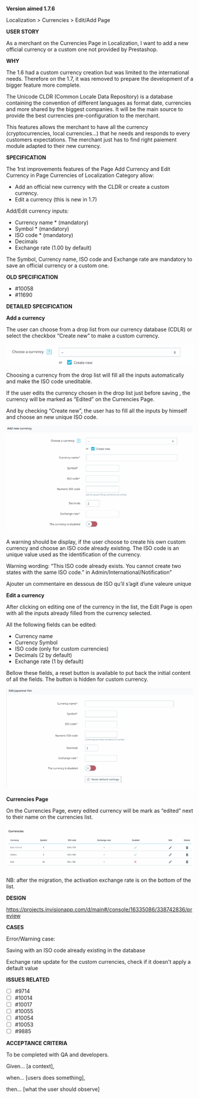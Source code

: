 **Version aimed 1.7.6**

Localization > Currencies > Edit/Add Page

**USER STORY**

As a merchant on the Currencies Page in Localization, I want to add a new official currency or a custom one not provided by Prestashop. 

**WHY**

The 1.6 had a custom currency creation but was limited to the international needs. Therefore on the 1.7, it was removed to prepare the development of a bigger feature more complete. 

The Unicode CLDR (Common Locale Data Repository) is a database containing the convention of different languages as format date, currencies and more shared by the biggest companies. It will be the main source to provide the best currencies pre-configuration to the merchant. 

This features allows the merchant to have all the currency (cryptocurrencies, local currencies...) that he needs and responds to every customers expectations.
The merchant just has to find right paiement module adapted to their new currency.

**SPECIFICATION**

The 1rst improvements features of the Page Add Currency and Edit Currency in Page Currencies of Localization Category allow:

 - Add an official new currency with the CLDR or create a custom
   currency. 
 - Edit a currency (this is new in 1.7)

Add/Edit currency inputs:

- Currency name * (mandatory)
- Symbol *  (mandatory)
- ISO code *  (mandatory)
- Decimals
- Exchange rate (1.00 by default)

The Symbol, Currency name, ISO code and Exchange rate are mandatory to save an official currency or a custom one.

**OLD SPECIFICATION** 

- #10058
- #11690

**DETAILED SPECIFICATION**

**Add a currency**

The user can choose from a drop list from our currency database (CDLR) or select the checkbox “Create new” to make a custom currency.

![new currency](img/new_currency.PNG)
      
Choosing a currency from the drop list will fill all the inputs automatically and make the ISO code uneditable.

If the user edits the currency chosen in the drop list just before saving , the currency will be marked as “Edited” on the Currencies Page.

And by checking “Create new”, the user has to fill all the inputs by himself and choose an new unique ISO code.

![add new currency](img/add_new_currency.PNG)

A warning should be display, if the user choose to create his own custom currency and choose an ISO code already existing. The ISO code is an unique value used as the identification of the currency.

Warning wording: “This ISO code already exists. You cannot create two states with the same ISO code.” in Admin/International/Notification”

Ajouter un commentaire en dessous de ISO qu’il s’agit d’une valeure unique

**Edit a currency** 

After clicking on editing one of the currency in the list, the Edit Page is open with all the inputs already filled from the currency selected.

All the following fields can be edited:

- Currency name 
- Currency Symbol 
- ISO code (only for custom currencies)
- Decimals (2 by default)
- Exchange rate (1 by default)

Bellow these fields, a reset button is available to put back the initial content of all the fields. The button is hidden for custom currency.

![edit currency](img/edit_currency.PNG)

**Currencies Page**

On the Currencies Page, every edited currency will be mark as “edited” next to their name on the currencies list.

![list currencies](img/list_currency.PNG)

NB: after the migration, the activation exchange rate is on the bottom of the list.

**DESIGN**

https://projects.invisionapp.com/d/main#/console/16335086/338742836/preview

**CASES**

Error/Warning case: 

Saving with an ISO code already existing in the database

Exchange rate update for the custom currencies, check if it doesn't apply a default value

**ISSUES RELATED**

 - [ ] #9714
 - [ ] #10014
 - [ ] #10017
 - [ ] #10055
 - [ ] #10054
 - [ ] #10053
 - [ ] #9885

**ACCEPTANCE CRITERIA**

To be completed with QA and developers.

Given... [a context],

when... [users does something],

then... [what the user should observe]


